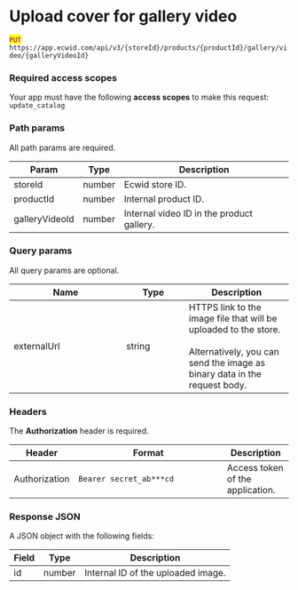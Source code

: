# Upload cover for gallery video

<mark style="color:purple;">`PUT`</mark> `https://app.ecwid.com/api/v3/{storeId}/products/{productId}/gallery/video/{galleryVideoId}`

### Required access scopes

Your app must have the following **access scopes** to make this request: `update_catalog`

### Path params

All path params are required.

| Param          | Type   | Description                               |
| -------------- | ------ | ----------------------------------------- |
| storeId        | number | Ecwid store ID.                           |
| productId      | number | Internal product ID.                      |
| galleryVideoId | number | Internal video ID in the product gallery. |

### Query params

All query params are optional.

<table data-full-width="false"><thead><tr><th width="187">Name</th><th width="97">Type</th><th>Description</th></tr></thead><tbody><tr><td>externalUrl</td><td>string</td><td>HTTPS link to the image file that will be uploaded to the store.<br><br>Alternatively, you can send the image as binary data in the request body.</td></tr></tbody></table>

### Headers

The **Authorization** header is required.

<table><thead><tr><th>Header</th><th width="252">Format</th><th>Description</th></tr></thead><tbody><tr><td>Authorization</td><td><code>Bearer secret_ab***cd</code></td><td>Access token of the application.</td></tr></tbody></table>

### Response JSON

A JSON object with the following fields:

| Field | Type   | Description                        |
| ----- | ------ | ---------------------------------- |
| id    | number | Internal ID of the uploaded image. |
